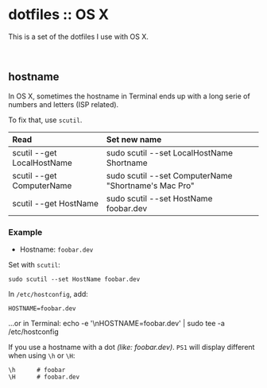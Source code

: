 # dotfiles :: OS X

This is a set of the dotfiles I use with OS X.

<br />

## hostname

In OS X, sometimes the hostname in Terminal ends up with a long serie of numbers and letters (ISP related).

To fix that, use `scutil`.

| Read                       | Set new name                                         |
| :------------------------- | :--------------------------------------------------- |
| scutil --get LocalHostName | sudo scutil --set LocalHostName Shortname            |
| scutil --get ComputerName  | sudo scutil --set ComputerName "Shortname's Mac Pro" |
| scutil --get HostName      | sudo scutil --set HostName foobar.dev                |


### Example

- Hostname: `foobar.dev`


Set with `scutil`:

	sudo scutil --set HostName foobar.dev


In `/etc/hostconfig`, add:

	HOSTNAME=foobar.dev

...or in Terminal:
	echo -e '\nHOSTNAME=foobar.dev' | sudo tee -a /etc/hostconfig


If you use a hostname with a dot _(like: foobar.dev)_. `PS1` will display different when using `\h` or `\H`:

	\h		# foobar
	\H		# foobar.dev

<!-- Markdown: link & image defs -->
